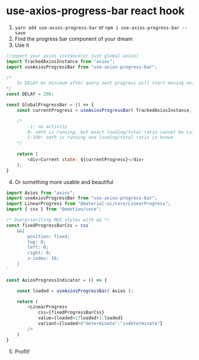 # use-axios-progress-bar react hook

1. `yarn add use-axios-progress-bar` or `npm i use-axios-progress-bar --save`
2. Find the progress bar component of your dream
3. Use it
```javascript
//import your axios instance(or just global axios)
import TrackedAxiosInstance from "axios";
import useAxiosProgressBar from "use-axios-progress-bar";

/*
    In DELAY ms minimum after query sent progress will start moving on(smth like throttling to avoid frequent irritating twitches)
*/
const DELAY = 200;

const GlobalProgressBar = () => {
    const currentProgress = useAxiosProgressBar( TrackedAxiosInstance, DELAY );

    /*
        -1: no activity
        0: smth is running, but exact loading/total ratio cannot be calculated
        1-100: smth is running and loading/total ratio is known
    */
    
    return (
        <div>Current state: ${currentProgress}</div>
    );
}
```
4. Or something more usable and beautiful
```javascript
import Axios from "axios";
import useAxiosProgressBar from "use-axios-progress-bar";
import LinearProgress from "@material-ui/core/LinearProgress";
import { css } from "@emotion/core";

/* Overprioriting MUI styles with && */
const fixedProgressBarCss = css`
    &&{
        position: fixed;
        top: 0;
        left: 0;
        right: 0;
        z-index: 10;
    }   
`

const AxiosProgressIndicator = () => {

    const loaded = useAxiosProgressBar( Axios );

    return (
        <LinearProgress
            css={fixedProgressBarCss}
            value={loaded<1?loaded+1:loaded}
            variant={loaded>0"determinate":"indeterminate"}
        />
    )
}
```
5. Profit!